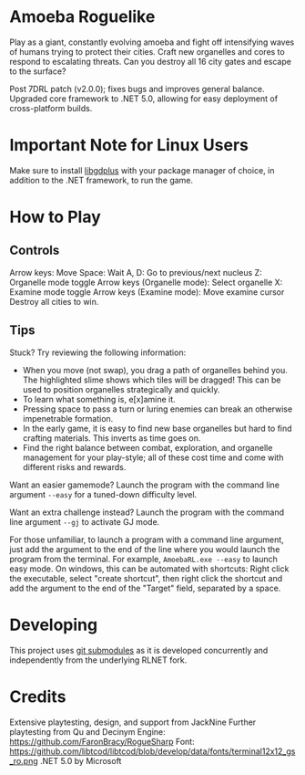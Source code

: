 # Amoeba Roguelike

Play as a giant, constantly evolving amoeba and fight off intensifying waves of humans trying to protect their cities. Craft new organelles and cores to respond to escalating threats. Can you destroy all 16 city gates and escape to the surface?

Post 7DRL patch (v2.0.0); fixes bugs and improves general balance. Upgraded core framework to .NET 5.0, allowing for easy deployment of cross-platform builds.

# Important Note for Linux Users

Make sure to install [libgdplus](https://www.mono-project.com/docs/gui/libgdiplus/) with your package manager of choice, in addition to the .NET framework, to run the game.

# How to Play

## Controls

Arrow keys: Move
Space: Wait
A, D: Go to previous/next nucleus
Z: Organelle mode toggle
    Arrow keys (Organelle mode): Select organelle
X: Examine mode toggle
    Arrow keys (Examine mode): Move examine cursor
Destroy all cities to win.

## Tips

Stuck? Try reviewing the following information:

* When you move (not swap), you drag a path of organelles behind you. The highlighted slime shows which tiles will be dragged! This can be used to position organelles strategically and quickly.
* To learn what something is, e[x]amine it.
* Pressing space to pass a turn or luring enemies can break an otherwise impenetrable formation.
* In the early game, it is easy to find new base organelles but hard to find crafting materials. This inverts as time goes on.
* Find the right balance between combat, exploration, and organelle management for your play-style; all of these cost time and come with different risks and rewards.

Want an easier gamemode? Launch the program with the command line argument `--easy` for a tuned-down difficulty level.

Want an extra challenge instead? Launch the program with the command line argument `--gj` to activate GJ mode.

For those unfamiliar, to launch a program with a command line argument, just add the argument to the end of the line where you would launch the program from the terminal. For example, `AmoebaRL.exe --easy` to launch easy mode. On windows, this can be automated with shortcuts: Right click the executable, select "create shortcut", then right click the shortcut and add the argument to the end of the "Target" field, separated by a space.


# Developing

This project uses [git submodules](https://git-scm.com/book/en/v2/Git-Tools-Submodules) as it is developed concurrently and independently from the underlying RLNET fork.

# Credits

Extensive playtesting, design, and support from JackNine
Further playtesting from Qu and Decinym
Engine: https://github.com/FaronBracy/RogueSharp
Font: https://github.com/libtcod/libtcod/blob/develop/data/fonts/terminal12x12_gs_ro.png
.NET 5.0 by Microsoft
